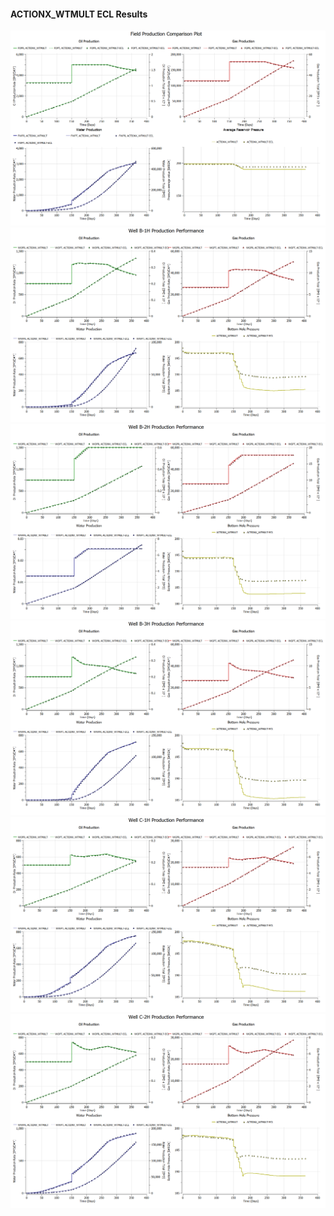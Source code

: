 #### ACTIONX_WTMULT ECL Results

![](ECL/ACTIONX_WTMULT-Field_Production_Comparison_Plot.png)
![](ECL/ACTIONX_WTMULT-Well_B_1H_Production_Performance.png)
![](ECL/ACTIONX_WTMULT-Well_B_2H_Production_Performance.png)
![](ECL/ACTIONX_WTMULT-Well_B_3H_Production_Performance.png)
![](ECL/ACTIONX_WTMULT-Well_C_1H_Production_Performance.png)
![](ECL/ACTIONX_WTMULT-Well_C_2H_Production_Performance.png)
